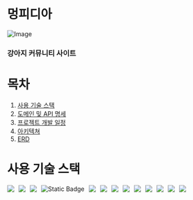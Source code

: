 # 멍피디아
![Image](https://github.com/user-attachments/assets/2daed15c-dbd8-48ce-b32a-95f73d1c425f)

### 강아지 커뮤니티 사이트

# 목차
1. [사용 기술 스택](#사용-기술-스택)
2. [도메인 및 API 명세](#도메인-및-API-명세)
3. [프로젝트 개발 일정](#프로젝트-개발-일정)
4. [아키텍쳐](#아키텍쳐)
5. [ERD](#ERD)

# 사용 기술 스택
<div style="display: flex; flex-wrap: wrap; gap: 10px;">
  <img src="https://img.shields.io/badge/Java-ED8B00?style=for-the-badge&logo=Java&logoColor=white">
  <img src="https://img.shields.io/badge/Spring-6DB33F?style=for-the-badge&logo=Spring&logoColor=white">
  <img src="https://img.shields.io/badge/JWT-000000?style=for-the-badge&logo=JSON%20web%20tokens&logoColor=white">
  <img alt="Static Badge" src="https://img.shields.io/badge/JPA-brightgreen?style=for-the-badge&logo=JPA">


  <img src="https://img.shields.io/badge/MariaDB-003545?style=for-the-badge&logo=MariaDB&logoColor=white">

  <img src="https://img.shields.io/badge/AWS%20S3-569A31?style=for-the-badge&logo=Amazon%20S3&logoColor=white">

  <img src="https://img.shields.io/badge/JavaScript-F7DF1E?style=for-the-badge&logo=JavaScript&logoColor=black">


  <img src="https://img.shields.io/badge/Nginx-009639?style=for-the-badge&logo=nginx&logoColor=white">

  <img src="https://img.shields.io/badge/Node.js-339933?style=for-the-badge&logo=nodedotjs&logoColor=white">


  <img src="https://img.shields.io/badge/Tailwind_CSS-38B2AC?style=for-the-badge&logo=tailwind-css&logoColor=white">

  <img src="https://img.shields.io/badge/GitHub_Actions-2088FF?style=for-the-badge&logo=github-actions&logoColor=white">

  <img src="https://img.shields.io/badge/Axios-5A29E4?style=for-the-badge&logo=axios&logoColor=white">
  <img src="https://img.shields.io/badge/Docker-2496ED?style=for-the-badge&logo=docker&logoColor=white">
</div>
